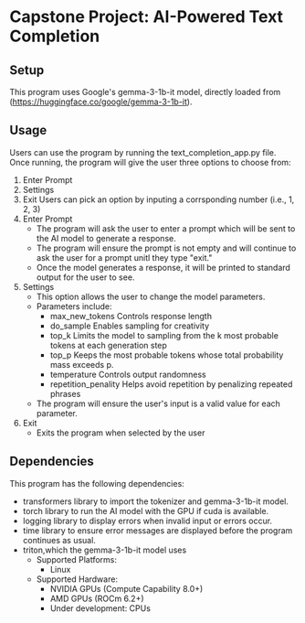 # Capstone Project: AI-Powered Text Completion
## Setup
This program uses Google's gemma-3-1b-it model, directly loaded from (https://huggingface.co/google/gemma-3-1b-it).

## Usage
Users can use the program by running the text_completion_app.py file. Once running, the program will give the user three options to choose from:
1. Enter Prompt
2. Settings
3. Exit
Users can pick an option by inputing a corrsponding number (i.e., 1, 2, 3)
1. Enter Prompt
   - The program will ask the user to enter a prompt which will be sent to the AI model to generate a response.
   - The program will ensure the prompt is not empty and will continue to ask the user for a prompt unitl they type "exit."
   - Once the model generates a response, it will be printed to standard output for the user to see.
2. Settings
   - This option allows the user to change the model parameters.
   - Parameters include:
       - max_new_tokens         Controls response length
       - do_sample              Enables sampling for creativity
       - top_k                  Limits the model to sampling from the k most probable tokens at each generation step
       - top_p                  Keeps the most probable tokens whose total probability mass exceeds p.
       - temperature            Controls output randomness
       - repetition_penality    Helps avoid repetition by penalizing repeated phrases
   - The program will ensure the user's input is a valid value for each parameter.
3. Exit
   - Exits the program when selected by the user

## Dependencies
This program has the following dependencies:
- transformers library to import the tokenizer and gemma-3-1b-it model.
- torch library to run the AI model with the GPU if cuda is available.
- logging library to display errors when invalid input or errors occur.
- time library to ensure error messages are displayed before the program continues as usual.
- triton,which the gemma-3-1b-it model uses
  - Supported Platforms:
    - Linux
  - Supported Hardware:
    - NVIDIA GPUs (Compute Capability 8.0+)
    - AMD GPUs (ROCm 6.2+)
    - Under development: CPUs
